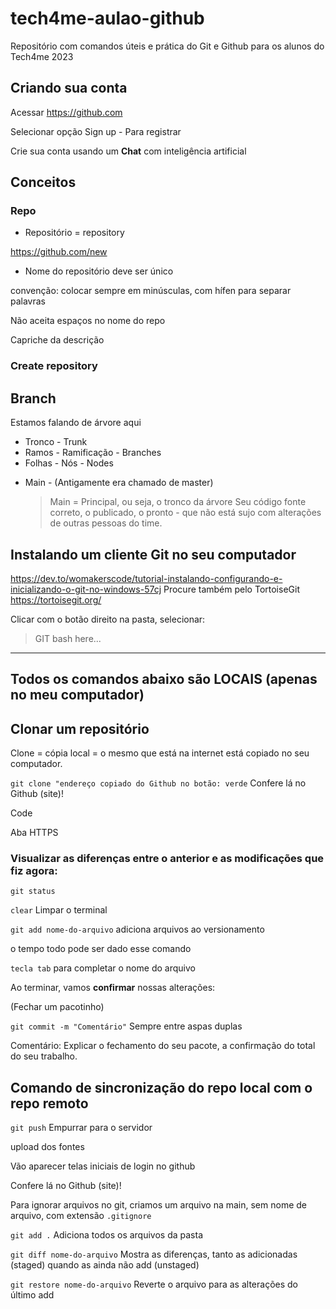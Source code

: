 # tech4me-aulao-github

Repositório com comandos úteis e prática do Git e Github para os alunos do Tech4me 2023

## Criando sua conta

Acessar https://github.com

Selecionar opção Sign up - Para registrar

Crie sua conta usando um **Chat** com inteligência artificial

## Conceitos

### Repo

- Repositório = repository

https://github.com/new

- Nome do repositório deve ser único

convenção: colocar sempre em minúsculas, com hífen para separar palavras

Não aceita espaços no nome do repo

Capriche da descrição

### Create repository

## Branch

Estamos falando de árvore aqui

- Tronco - Trunk
- Ramos - Ramificação - Branches
- Folhas - Nós - Nodes

* Main - (Antigamente era chamado de master)
  > Main = Principal, ou seja, o tronco da árvore
  > Seu código fonte correto, o publicado, o pronto - que não está sujo com alterações de outras pessoas do time.

## Instalando um cliente Git no seu computador

https://dev.to/womakerscode/tutorial-instalando-configurando-e-inicializando-o-git-no-windows-57cj
Procure também pelo TortoiseGit
https://tortoisegit.org/

Clicar com o botão direito na pasta, selecionar:

> GIT bash here...

---

## Todos os comandos abaixo são LOCAIS (apenas no meu computador)

## Clonar um repositório

Clone = cópia local = o mesmo que está na internet está copiado no seu computador.

`git clone "endereço copiado do Github no botão: verde`
Confere lá no Github (site)!

Code

Aba HTTPS

### Visualizar as diferenças entre o anterior e as modificações que fiz agora:

`git status`

`clear` Limpar o terminal

`git add nome-do-arquivo` adiciona arquivos ao versionamento

o tempo todo pode ser dado esse comando

`tecla tab` para completar o nome do arquivo

Ao terminar, vamos **confirmar** nossas alterações:

(Fechar um pacotinho)

`git commit -m "Comentário"`
Sempre entre aspas duplas

Comentário: Explicar o fechamento do seu pacote, a confirmação do total do seu trabalho.

## Comando de sincronização do repo local com o repo remoto

`git push` Empurrar para o servidor

upload dos fontes

Vão aparecer telas iniciais de login no github

Confere lá no Github (site)!

Para ignorar arquivos no git, criamos um arquivo na main, sem nome de arquivo, com extensão `.gitignore`

`git add .` Adiciona todos os arquivos da pasta

`git diff nome-do-arquivo` Mostra as diferenças, tanto as adicionadas (staged) quando as ainda não add (unstaged)

`git restore nome-do-arquivo` Reverte o arquivo para as alterações do último add
